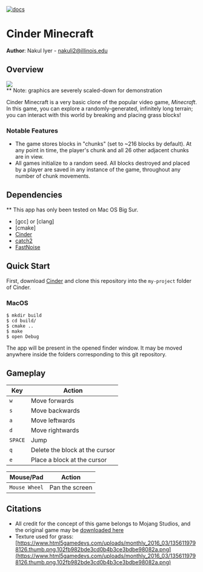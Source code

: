 [![docs](https://img.shields.io/badge/docs-yes-brightgreen)](docs/README.md)
# Cinder Minecraft

**Author**: 
Nakul Iyer - [nakuli2@illinois.edu](mailto:nakuli2@illinois.edu)

## Overview
![](docs_assets/demo.gif) <br/>
** Note: graphics are severely scaled-down for demonstration

Cinder Minecraft is a very basic clone of the popular video game, *Minecraft*. In this game, you can explore a randomly-generated, infinitely long terrain; you can interact with this world by breaking and placing grass blocks!

### Notable Features
* The game stores blocks in "chunks" (set to ~216 blocks by default). At any point in time, the player's chunk and all 26 other adjacent chunks are in view.
* All games initialize to a random seed. All blocks destroyed and placed by a player are saved in any instance of the game, throughout any number of chunk movements.

## Dependencies
** This app has only been tested on Mac OS Big Sur.
* [gcc] or [clang]
* [cmake]
* [Cinder](https://libcinder.org)
* [catch2](https://github.com/catchorg/Catch2)
* [FastNoise](https://github.com/Auburn/FastNoise)

## Quick Start
First, download [Cinder](https://libcinder.org) and clone this repository into the `my-project` folder of Cinder.

### MacOS
```
$ mkdir build
$ cd build/
$ cmake ..
$ make
$ open Debug
```
The app will be present in the opened finder window. It may be moved anywhere inside the folders corresponding to this git repository.

## Gameplay
| Key           | Action                           |
|---------------|----------------------------------|
| `w`           | Move forwards                    |
| `s`           | Move backwards                   |
| `a`           | Move leftwards                   |
| `d`           | Move rightwards                  |
| `SPACE`       | Jump                             |
| `q`           | Delete the block at the cursor   |
| `e`           | Place a block at the cursor      |

| Mouse/Pad     | Action                           |
|---------------|----------------------------------|
| `Mouse Wheel` | Pan the screen                   |

## Citations
* All credit for the concept of this game belongs to Mojang Studios, and the original game may be [downloaded here](https://www.minecraft.net/en-us)
* Texture used for grass: [https://www.html5gamedevs.com/uploads/monthly_2016_03/1356119798126.thumb.png.102fb982bde3cd0b4b3ce3bdbe98082a.png](https://www.html5gamedevs.com/uploads/monthly_2016_03/1356119798126.thumb.png.102fb982bde3cd0b4b3ce3bdbe98082a.png)
